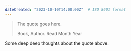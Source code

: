 ```yaml
---
dateCreated: "2023-10-10T14:00:00Z"  # ISO 8601 format
---
```


<blockquote>
    <p> The quote goes here. </p>
    <figcaption>Book, Author. Read Month Year</figcaption>
</blockquote>

Some deep deep thoughts about the quote above.